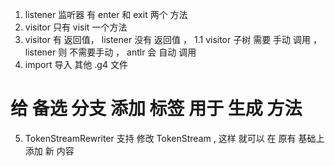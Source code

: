1. listener 监听器 有 enter 和 exit 两个 方法 
2. visitor  只有 visit 一个方法 
3. visitor 有 返回值， listener 没有 返回值 ，
    1.1 visitor 子树 需要 手动 调用 ，listener 则 不需要手动 ， antlr 会 自动 调用 
3. import 导入 其他 .g4 文件
#  给 备选 分支 添加 标签 用于 生成 方法

5. TokenStreamRewriter 支持 修改 TokenStream , 这样 就可以 在 原有 基础上 添加 新 内容 

